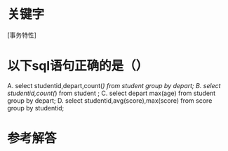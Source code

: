 # 关键字

[事务特性]

# 以下sql语句正确的是（）
A. select studentid,depart,count(*) from student group by depart;
B. select studentid,count(*) from student ;
C. select depart max(age) from student group by depart;
D. select studentid,avg(score),max(score) from score group by studentid;

# 参考解答



